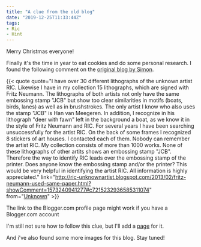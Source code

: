 ```yaml
---
title: "A clue from the old blog"
date: "2019-12-25T11:33:44Z"
tags:
- Ric
- Hint
---
```


Merry Christmas everyone!

Finally it's the time in year to eat cookies and do some personal research. I found the following comment on the [original blog by Simon](http://ric-unknownartist.blogspot.com/).

{{< quote quote="I have over 30 different lithographs of the unknown artist RIC. Likewise I have in my collection 15 lithographs, which are signed with Fritz Neumann. The lithographs of both artists not only have the same embossing stamp \"JCB\" but show too clear similarities in motifs (boats, birds, lanes) as well as in brushstrokes. The only artist I know who also uses the stamp \"JCB\" is Han van Meegeren. In addition, I recognize in his lithograph \"deer with fawn\" left in the background a boat, as we know it in the style of Fritz Neumann and RIC. For several years I have been searching unsuccessfully for the artist RIC. On the back of some frames I recognized 8 stickers of art houses. I contacted each of them. Nobody can remember the artist RIC. My collection consists of more than 1000 works. None of these lithographs of other artits shows an embossing stamp \"JCB\". Therefore the way to identify RIC leads over the embossing stamp of the printer. Does anyone know the embossing stamp and/or the printer? This would be very helpful in identifying the artist RIC. All information is highly appreciated." link="http://ric-unknownartist.blogspot.com/2013/02/fritz-neumann-used-same-paper.html?showComment=1573240941277#c7215232936585311074" from="[Unknown](https://www.blogger.com/profile/06636468969013165369)" >}}

The link to the Blogger.com profile page might work if you have a Blogger.com account

I'm still not sure how to follow this clue, but I'll add a [page](/hints/han-van-meegeren) for it.

And i've also found some more images for this blog. Stay tuned!

